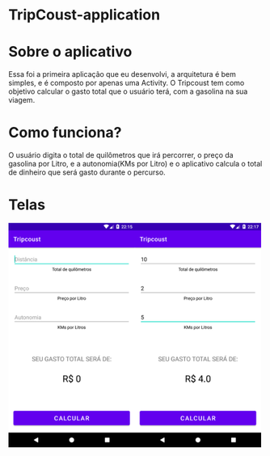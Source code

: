 # TripCoust-application

# Sobre o aplicativo

Essa foi a primeira aplicação que eu desenvolvi, a arquitetura é bem simples, e é composto por apenas uma Activity. O Tripcoust tem como objetivo calcular o gasto total que o usuário terá, com a gasolina na sua viagem.

# Como funciona?

O usuário digita o total de quilômetros que irá percorrer, o preço da gasolina por Litro, e a autonomia(KMs por Litro) e o aplicativo calcula o total de dinheiro que será gasto durante o percurso.

# Telas

<img alt="imagem da tela inicial" src="https://github.com/MariaLuiza-CS/TripCoust-application/blob/master/snapshotripcoust.png" width="250" align="left">
<img alt="imagem da tela com dados" src="https://github.com/MariaLuiza-CS/TripCoust-application/blob/master/snapshottripcoust_02.png" width="250" align="left"> 

